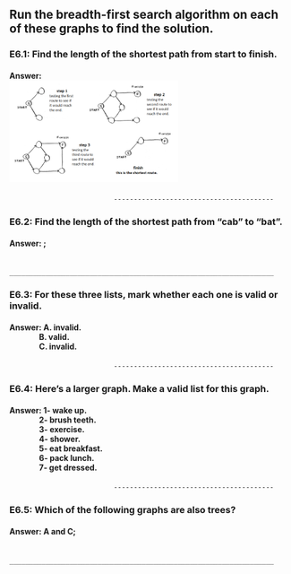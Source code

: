 ## Run the breadth-first search algorithm on each of these graphs to find the solution.

### E6.1: Find the length of the shortest path from start to finish.

#### Answer: <br><img src="E6 images/E6.1 all steps.png" Height="60%" Width="60%">

                	          ----------------------------------------

### E6.2: Find the length of the shortest path from “cab” to “bat”.

#### Answer: ;

		    __________________________________________________________________

### E6.3: For these three lists, mark whether each one is valid or invalid.

<h4>Answer: A. invalid.<br>
&nbsp;&nbsp;&nbsp;&nbsp;&nbsp;&nbsp;&nbsp;&nbsp;&nbsp;&nbsp;&nbsp;&nbsp;&nbsp;&nbsp;&nbsp;&nbsp;B. valid.<br>
&nbsp;&nbsp;&nbsp;&nbsp;&nbsp;&nbsp;&nbsp;&nbsp;&nbsp;&nbsp;&nbsp;&nbsp;&nbsp;&nbsp;&nbsp;&nbsp;C. invalid.</h4>

                	          ----------------------------------------
      
### E6.4: Here’s a larger graph. Make a valid list for this graph.

<h4>Answer: 1- wake up.<br>
&nbsp;&nbsp;&nbsp;&nbsp;&nbsp;&nbsp;&nbsp;&nbsp;&nbsp;&nbsp;&nbsp;&nbsp;&nbsp;&nbsp;&nbsp;&nbsp;2- brush teeth.<br>
&nbsp;&nbsp;&nbsp;&nbsp;&nbsp;&nbsp;&nbsp;&nbsp;&nbsp;&nbsp;&nbsp;&nbsp;&nbsp;&nbsp;&nbsp;&nbsp;3- exercise.<br>
&nbsp;&nbsp;&nbsp;&nbsp;&nbsp;&nbsp;&nbsp;&nbsp;&nbsp;&nbsp;&nbsp;&nbsp;&nbsp;&nbsp;&nbsp;&nbsp;4- shower.<br>
&nbsp;&nbsp;&nbsp;&nbsp;&nbsp;&nbsp;&nbsp;&nbsp;&nbsp;&nbsp;&nbsp;&nbsp;&nbsp;&nbsp;&nbsp;&nbsp;5- eat breakfast.<br>
&nbsp;&nbsp;&nbsp;&nbsp;&nbsp;&nbsp;&nbsp;&nbsp;&nbsp;&nbsp;&nbsp;&nbsp;&nbsp;&nbsp;&nbsp;&nbsp;6- pack lunch.<br>
&nbsp;&nbsp;&nbsp;&nbsp;&nbsp;&nbsp;&nbsp;&nbsp;&nbsp;&nbsp;&nbsp;&nbsp;&nbsp;&nbsp;&nbsp;&nbsp;7- get dressed.</h4>

                	          ----------------------------------------

### E6.5: Which of the following graphs are also trees?

<h4>Answer: A and C;</h4>

		    __________________________________________________________________
